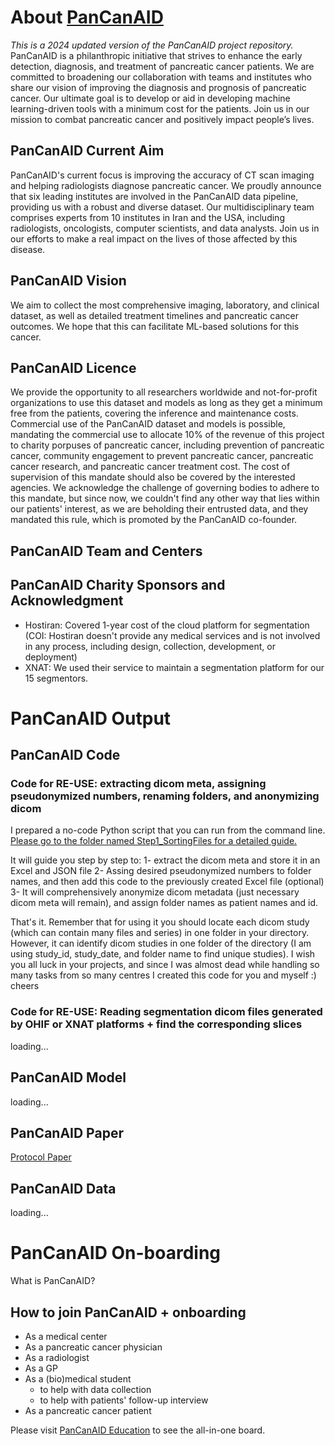 # About [PanCanAID](https://pancanaid.com/)
*This is a 2024 updated version of the PanCanAID project repository.*
PanCanAID is a philanthropic initiative that strives to enhance the early detection, diagnosis, and treatment of pancreatic cancer patients. We are committed to broadening our collaboration with teams and institutes who share our vision of improving the diagnosis and prognosis of pancreatic cancer. Our ultimate goal is to develop or aid in developing machine learning-driven tools with a minimum cost for the patients. Join us in our mission to combat pancreatic cancer and positively impact people’s lives.

## PanCanAID Current Aim
PanCanAID's current focus is improving the accuracy of CT scan imaging and helping radiologists diagnose pancreatic cancer. We proudly announce that six leading institutes are involved in the PanCanAID data pipeline, providing us with a robust and diverse dataset. Our multidisciplinary team comprises experts from 10 institutes in Iran and the USA, including radiologists, oncologists, computer scientists, and data analysts. Join us in our efforts to make a real impact on the lives of those affected by this disease.

## PanCanAID Vision
We aim to collect the most comprehensive imaging, laboratory, and clinical dataset, as well as detailed treatment timelines and pancreatic cancer outcomes. We hope that this can facilitate ML-based solutions for this cancer. 

## PanCanAID Licence
We provide the opportunity to all researchers worldwide and not-for-profit organizations to use this dataset and models as long as they get a minimum free from the patients, covering the inference and maintenance costs. Commercial use of the PanCanAID dataset and models is possible, mandating the commercial use to allocate 10% of the revenue of this project to charity porpuses of pancreatic cancer, including prevention of pancreatic cancer, community engagement to prevent pancreatic cancer, pancreatic cancer research, and pancreatic cancer treatment cost. The cost of supervision of this mandate should also be covered by the interested agencies. We acknowledge the challenge of governing bodies to adhere to this mandate, but since now, we couldn't find any other way that lies within our patients' interest, as we are beholding their entrusted data, and they mandated this rule, which is promoted by the PanCanAID co-founder. 

## PanCanAID Team and Centers


## PanCanAID Charity Sponsors and Acknowledgment
- Hostiran: Covered 1-year cost of the cloud platform for segmentation (COI: Hostiran doesn't provide any medical services and is not involved in any process, including design, collection, development, or deployment)
- XNAT: We used their service to maintain a segmentation platform for our 15 segmentors.

# PanCanAID Output
## PanCanAID Code
### Code for RE-USE: extracting dicom meta, assigning pseudonymized numbers, renaming folders, and anonymizing dicom
I prepared a no-code Python script that you can run from the command line. [Please go to the folder named Step1_SortingFiles for a detailed guide.](https://github.com/Sdamirsa/PanCanAID/blob/main/Step1_SortingFiles)

It will guide you step by step to:
1- extract the dicom meta and store it in an Excel and JSON file
2- Assing desired pseudonymized numbers to folder names, and then add this code to the previously created Excel file (optional)
3- It will comprehensively anonymize dicom metadata (just necessary dicom meta will remain), and assign folder names as patient names and id.

That's it. Remember that for using it you should locate each dicom study (which can contain many files and series) in one folder in your directory.
However, it can identify dicom studies in one folder of the directory (I am using study_id, study_date, and folder name to find unique studies). I wish you all luck in your projects, and since I was almost dead while handling so many tasks from so many centres I created this code for you and myself :) cheers

### Code for RE-USE: Reading segmentation dicom files generated by OHIF or XNAT platforms + find the corresponding slices
loading...

## PanCanAID Model
loading...

## PanCanAID Paper
[Protocol Paper](https://doi.org/10.1101/2023.08.03.23293596)

## PanCanAID Data
loading...

# PanCanAID On-boarding
What is PanCanAID?

## How to join PanCanAID + onboarding 
- As a medical center
- As a pancreatic cancer physician
- As a radiologist
- As a GP
- As a (bio)medical student
  - to help with data collection
  - to help with patients' follow-up interview 
- As a pancreatic cancer patient

Please visit [PanCanAID Education](https://pancanaid.com/education/) to see the all-in-one board. 




